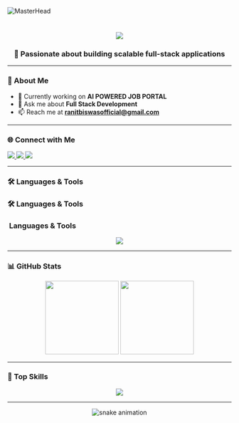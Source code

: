 <!-- Banner -->
![MasterHead](https://miro.medium.com/v2/resize:fit:1024/0*PP5k92twh_W05yzF.jpg)

<!-- Typing Animation -->
<h1 align="center">
  <img src="https://readme-typing-svg.herokuapp.com?font=Fira+Code&weight=600&size=28&pause=1000&color=1E90FF&center=true&vCenter=true&width=500&lines=Hi+%F0%9F%91%8B%2C+I'm+Ranit+Biswas;Full+Stack+Developer;MERN+%7C+Next.js+%7C+Tailwind+CSS;Always+Learning+New+Tech!">
</h1>

<!-- Short Intro -->
<h3 align="center">🚀 Passionate about building scalable full-stack applications</h3>

---

### 🌟 About Me  
- 🔭 Currently working on **AI POWERED JOB PORTAL**  
- 💬 Ask me about **Full Stack Development**  
- 📫 Reach me at **ranitbiswasofficial@gmail.com**  

---

### 🌐 Connect with Me  
<p align="left">
<a href="mailto:caniongamer0@gmail.com" target="_blank">
  <img src="https://img.shields.io/badge/Email-D14836?style=for-the-badge&logo=gmail&logoColor=white" />
</a>
<a href="https://www.linkedin.com/in/ranit-biswas" target="_blank">
  <img src="https://img.shields.io/badge/LinkedIn-0077b5?style=for-the-badge&logo=linkedin&logoColor=white" />
</a>
<a href="https://github.com/CanionGame" target="_blank">
  <img src="https://img.shields.io/badge/GitHub-000?style=for-the-badge&logo=github&logoColor=white" />
</a>
</p>

---

### 🛠 Languages & Tools  
### 🛠 Languages & Tools  
### ​ Languages & Tools  
<p align="center">
  <img src="https://skillicons.dev/icons?i=html,css,bootstrap,tailwind,sass,js,react,next,redux,nodejs,express,mongodb,supabase,cpp,styledcomponents,tanstack-query" />
</p>



---

### 📊 GitHub Stats  
<p align="center">
  <img src="https://github-readme-stats.vercel.app/api?username=CanionGame&show_icons=true&theme=tokyonight" height="165"/>
  <img src="https://github-readme-streak-stats.herokuapp.com/?user=CanionGame&theme=tokyonight" height="165"/>
</p>

---

### 🚀 Top Skills  
<p align="center">
  <img src="https://github-readme-stats.vercel.app/api/top-langs/?username=CanionGame&layout=compact&theme=tokyonight" />
</p>

---

<!-- Footer Animation -->
<p align="center">
  <img src="https://raw.githubusercontent.com/rodrigograca31/rodrigograca31/master/assets/github-contribution-grid-snake.svg" alt="snake animation" />
</p>
